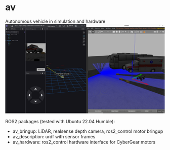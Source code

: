 # av

Autonomous vehicle in simulation and hardware
![av simulation](av_sim.png)

ROS2 packages (tested with Ubuntu 22.04 Humble):

- av_bringup: LiDAR, realsense depth camera, ros2_control motor bringup
- av_description: urdf with sensor frames
- av_hardware: ros2_control hardware interface for CyberGear motors

